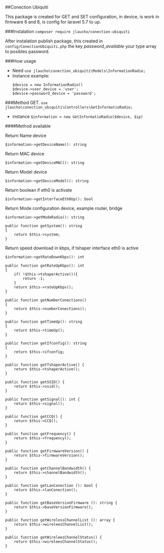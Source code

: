##Conection Ubiquiti

This package is created for GET and SET configuration, in device, is work in firmware 6 and 8, 
is config for laravel 5.7 to up.

###Instalation
`composer require jlaucho/conection-ubiquiti`

After instalation publish package, this created in `config/ConectionUbiquiti.php`
the key *password_available* your type array to posibles password.

###How usage

* Need `use jlaucho\conection_ubiquiti\Models\InformationRadio;`
* Instance example: 
    ```
  $device = new InformationRadio()
  $device->user_device = 'user';
  $device->password_device = 'password';
  ```
###Method GET.
`use jlaucho\conection_ubiquiti\Controllers\GetInformatioRadio;`
* instance `$information = new GetInformatioRadio($device, $ip)`

####Method available

Return Name device
```
$information->getDeviceName(): string
```
Return MAC device
```
$information->getDeviceMAC(): string
```
Return Model device
```
$information->getDeviceModel(): string
```
Return boolean if eth0 is activate
```
$information->getInterfaceEth0Up(): bool
```
Return Mode configuration device, example router, bridge
```
$information->getModeRadio(): string
```
```
public function getSystem(): string
{
    return $this->system;
}
```
Return speed download in kbps, if tshaper interface eth0 is active
```
$information->getRateDownKbps(): int
```
    public function getRateUpKbps(): int
    {
        if( !$this->tshaperActive()){
            return -1;
        }
        return $this->rateUpKbps();
    }

    public function getNumberConections()
    {
        return $this->numberConections();
    }

    public function getTimeUp(): string
    {
        return $this->timeUp();
    }

    public function getIfconfig(): string
    {
        return $this->ifconfig;
    }

    public function getTshaperActive() {
        return $this->tshaperActive();
    }

    public function getSSID() {
        return $this->ssid();
    }

    public function getSignal(): int {
        return $this->signal();
    }

    public function getCCQ() {
        return $this->CCQ();
    }

    public function getFrequency() {
        return $this->frequency();
    }

    public function getFirmwareVersion() {
        return $this->firmwareVersion();
    }

    public function getChannelBandwidth() {
        return $this->channelBandwidth();
    }

    public function getLanConection (): bool {
        return $this->lanConection();
    }

    public function getBaseVersionFirmware (): string {
        return $this->baseVersionFirmware();
    }

    public function getWirelessChannelList (): array {
        return $this->wireleesChannelList();
    }

    public function getWireleesChannelStatus() {
        return $this->wireleesChannelStatus();
    }

